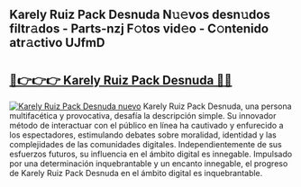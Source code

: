 ## Karely Ruiz Pack Desnuda N𝚞𝚎vos desn𝚞dos filtr𝚊dos - Parts-nzj F𝚘tos vid𝚎o - C𝚘ntenido atr𝚊ctivo UJfmD

# <h2><a href="http://mb3884.tromn.icu/?c=Karely+Ruiz+Pack+Desnuda">🔗👉👉👉 Karely Ruiz Pack Desnuda 🔗🔗</a></h2>

[![Karely Ruiz Pack Desnuda nuevo](https://i.imgur.com/pEAQMta.gif)](http://mb3884.tromn.icu/?c=Karely+Ruiz+Pack+Desnuda)
Karely Ruiz Pack Desnuda, una persona multifacética y provocativa, desafía la descripción simple. Su innovador método de interactuar con el público en línea ha cautivado y enfurecido a los espectadores, estimulando debates sobre moralidad, identidad y las complejidades de las comunidades digitales. Independientemente de sus esfuerzos futuros, su influencia en el ámbito digital es innegable. Impulsado por una determinación inquebrantable y un encanto innegable, el progreso de Karely Ruiz Pack Desnuda en el ámbito digital es inquebrantable.
